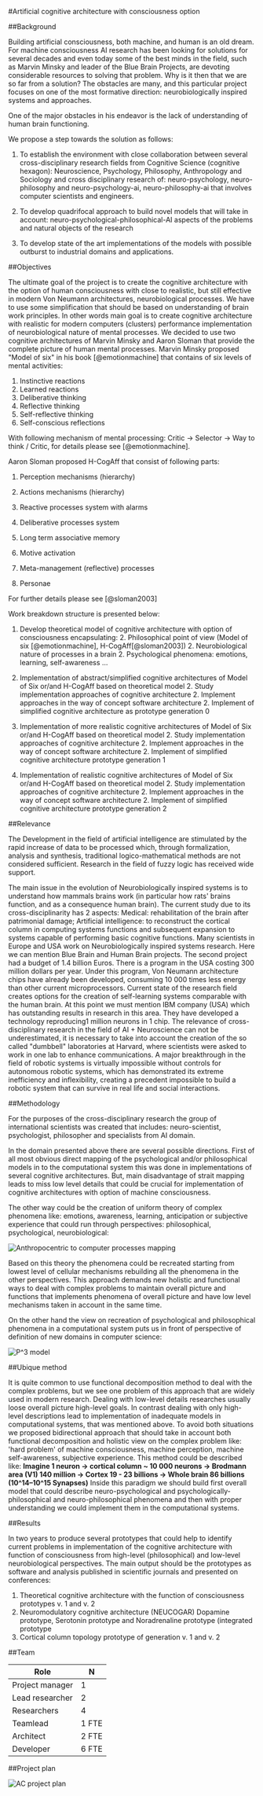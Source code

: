 #Artificial cognitive architecture with consciousness option

##Background

Building artificial consciousness, both machine, and human is an old dream.  For machine consciousness
AI research has been looking for solutions for several decades and even today some of the best minds in
the field, such as Marvin Minsky and leader of the Blue Brain Projects, are devoting considerable resources
to solving that problem. Why is it then that we are so far from a solution? The obstacles are many, and this
particular project focuses on one of the most formative direction: neurobiologically inspired systems and approaches.
 
One of the major obstacles in his endeavor is the lack of understanding of human brain functioning.
 
We propose a step towards the solution as follows:
 
1. To establish the environment with close collaboration between several cross-disciplinary research fields from Cognitive Science (cognitive hexagon): Neuroscience, Psychology, Philosophy, Anthropology and Sociology and cross disciplinary research of: neuro-psychology, neuro-philosophy and neuro-psychology-ai, neuro-philosophy-ai that involves computer scientists and engineers.

2. To develop quadrifocal approach to build novel models that will take in account: neuro-psychological-philosophical-AI aspects of the problems and natural objects of the research

3. To develop state of the art implementations of the models with possible outburst to industrial domains and applications.

##Objectives

The ultimate goal of the project is to create the cognitive architecture with the option of human consciousness with close to realistic, but still effective in modern Von Neumann architectures, neurobiological processes. We have to use some simplification that should be based on understanding of brain work principles. In other words main goal is to create cognitive architecture with realistic for modern computers (clusters) performance implementation of neurobiological nature of mental processes. We decided to use two cognitive architectures of Marvin Minsky and Aaron Sloman that provide the complete picture of human mental processes. Marvin Minsky proposed "Model of six" in his book [@emotionmachine] that contains of six levels of mental activities:

1. Instinctive reactions
1. Learned reactions
1. Deliberative thinking
1. Reflective thinking
1. Self-reflective thinking
1. Self-conscious reflections

With following mechanism of mental processing: Critic -> Selector -> Way to think / Critic, for details please see [@emotionmachine].

Aaron Sloman proposed H-CogAff that consist of following parts:

1. Perception mechanisms (hierarchy)
1. Actions mechanisms (hierarchy)

1. Reactive processes system with alarms
1. Deliberative processes system
1. Long term associative memory
1. Motive activation
1. Meta-management (reflective) processes
1. Personae

For further details please see [@sloman2003]

Work breakdown structure is presented below:

1. Develop theoretical model of cognitive architecture with option of consciousness encapsulating:
    2. Philosophical point of view (Model of six [@emotionmachine], H-CogAff[@sloman2003])
	2. Neurobiological nature of processes in a brain
	2. Psychological phenomena: emotions, learning, self-awareness ...
1. Implementation of abstract/simplified cognitive architectures of Model of Six or/and H-CogAff based on theoretical model
    2. Study implementation approaches of cognitive architecture
    2. Implement approaches in the way of concept software architecture
    2. Implement of simplified cognitive architecture as prototype generation 0

1. Implementation of more realistic cognitive architectures of Model of Six or/and H-CogAff based on theoretical model
    2. Study implementation approaches of cognitive architecture
    2. Implement approaches in the way of concept software architecture
    2. Implement of simplified cognitive architecture prototype generation 1

1. Implementation of realistic cognitive architectures of Model of Six or/and H-CogAff based on theoretical model
    2. Study implementation approaches of cognitive architecture
    2. Implement approaches in the way of concept software architecture
    2. Implement of simplified cognitive architecture prototype generation 2

##Relevance

The Development in the field of artificial intelligence are stimulated by the rapid increase of data to be processed which, through formalization, analysis and synthesis,  traditional logico-mathematical methods are not considered sufficient. Research in the field of fuzzy logic has received wide support.

The main issue in the evolution of Neurobiologically inspired systems is to understand how mammals brains work (in particular how rats' brains function, and as a consequence human brain). The current study due to its cross-disciplinarity has 2 aspects: 
Medical: rehabilitation of the brain after patrimonial damage;
Artificial intelligence: to reconstruct the cortical column in computing systems functions and subsequent expansion to systems capable of performing basic cognitive functions.
Many scientists in Europe and USA work on  Neurobiologically inspired systems research. Here we can mention Blue Brain and Human Brain projects. The second project had a budget of 1.4 billion Euros. There is a program in the USA costing 300 million dollars per year. Under this program, Von Neumann architecture chips have already been developed, consuming 10 000 times less energy than other current microprocessors.
Current state of the research field creates options for the creation of self-learning systems comparable with the human brain.  At this point we must mention IBM company (USA) which has outstanding results in research in this area.  They have developed a technology reproducing1 million neurons in 1 chip. The relevance of cross-disciplinary research in the field of AI + Neuroscience can not be underestimated, it is necessary to take into account the creation of the so called "dumbbell" laboratories at Harvard, where scientists were asked to work in one lab to enhance communications. A major breakthrough in the field of robotic systems is virtually impossible without controls for autonomous robotic systems, which has demonstrated its extreme inefficiency and inflexibility, creating a precedent impossible to build a robotic system that can survive in real life and social interactions.

##Methodology

For the purposes of the cross-disciplinary research the group of international scientists was created that includes: neuro-scientist, psychologist, philosopher and specialists from AI domain.

In the domain presented above there are several possible directions. First of all most obvious direct mapping of the psychological and/or philosophical models in to the computational system this was done in implementations of several cognitive architectures. But, main disadvantage of strait mapping leads to miss low level details that could be crucial for implementation of cognitive architectures with option of machine consciousness.

The other way could be the creation of uniform theory of complex phenomena like: emotions, awareness, learning, anticipation or subjective experience that could run through perspectives: philosophical, psychological, neurobiological:

![Anthropocentric to computer processes mapping](layers_binding.png)

Based on this theory the phenomena could be recreated starting from lowest level of cellular mechanisms rebuilding all the phenomena in the other perspectives.
This approach demands new holistic and functional ways to deal with complex problems to maintain overall picture and functions that implements phenomena of overall picture and have low level mechanisms taken in account in the same time.

On the other hand the view on recreation of psychological and philosophical phenomena in a computational system puts us in front of perspective of definition of new domains in computer science:

![P^3 model](p3_model.png)

##Ubique method

It is quite common to use functional decomposition method to deal with the complex problems, but we see one problem of this approach that are widely used in modern research. Dealing with low-level details researches usually loose overall picture high-level goals. In contrast dealing with only high-level descriptions lead to implementation of inadequate models in computational systems, that was mentioned above. To avoid both situations we proposed bidirectional approach that should take in account both functional decomposition and holistic view on the complex problem like: 'hard problem' of machine consciousness, machine perception, machine self-awareness, subjective experience. This method could be described like: **Imagine 1 neuron -> cortical column ~ 10 000 neurons -> Brodmann area (V1) 140 million -> Cortex 19 - 23 billions -> Whole brain 86 billions (10^14–10^15 Synapses)**
Inside this paradigm we should build first overall model that could describe neuro-psychological and psychologically-philosophical and neuro-philosophical phenomena and then with proper understanding we could implement them in the computational systems.

##Results

In two years to produce several prototypes that could help to identify current problems in implementation of the cognitive architecture with function of consciousness from high-level (philosophical) and low-level neurobiological perspectives.
The main output should be the prototypes as software and analysis published in scientific journals and presented on conferences:

1. Theoretical cognitive architecture with the function of consciousness prototypes v. 1 and v. 2
1. Neuromodulatory cognitive architecture (NEUCOGAR) Dopamine prototype, Serotonin prototype and Noradrenaline prototype (integrated prototype
1. Cortical column topology prototype of generation v. 1 and v. 2

##Team

|Role            | N
|----------------|-----
|Project manager | 1
|Lead researcher | 2
|Researchers     | 4 
|Teamlead        | 1 FTE
|Architect       | 2 FTE
|Developer       | 6 FTE

##Project plan

![AC project plan](iProject_plan.png)
